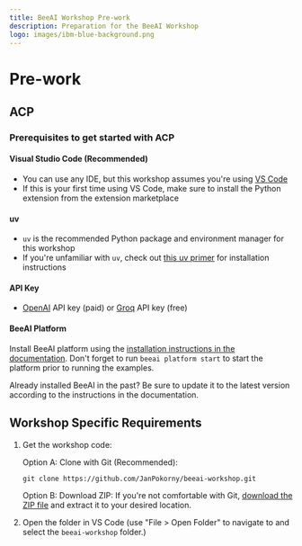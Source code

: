 ```yaml
---
title: BeeAI Workshop Pre-work
description: Preparation for the BeeAI Workshop
logo: images/ibm-blue-background.png
---
```


# Pre-work

## ACP

### Prerequisites to get started with ACP

#### Visual Studio Code (Recommended)

- You can use any IDE, but this workshop assumes you're using [VS Code](https://code.visualstudio.com/Download)
- If this is your first time using VS Code, make sure to install the Python extension from the extension marketplace

#### uv

- `uv` is the recommended Python package and environment manager for this workshop
- If you're unfamiliar with `uv`, check out [this uv primer](https://agentcommunicationprotocol.dev/introduction/uv-primer) for installation instructions

#### API Key

- [OpenAI](https://platform.openai.com/api-keys) API key (paid) or [Groq](https://console.groq.com/keys) API key (free)

#### BeeAI Platform

Install BeeAI platform using the [installation instructions in the documentation](https://docs.beeai.dev/introduction/installation). Don't forget to run `beeai platform start` to start the platform prior to running the examples.

Already installed BeeAI in the past? Be sure to update it to the latest version according to the instructions in the documentation.

## Workshop Specific Requirements

1. Get the workshop code:

    Option A: Clone with Git (Recommended):

    ```shell
    git clone https://github.com/JanPokorny/beeai-workshop.git
    ```

    Option B: Download ZIP:
    If you're not comfortable with Git, [download the ZIP file](https://github.com/JanPokorny/beeai-workshop/archive/refs/heads/main.zip) and extract it to your desired location.

2. Open the folder in VS Code (use "File > Open Folder" to navigate to and select the `beeai-workshop` folder.)
